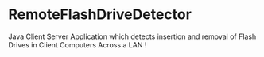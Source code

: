 # RemoteFlashDriveDetector
Java Client Server Application which detects insertion and removal of Flash Drives in Client Computers Across a LAN !
